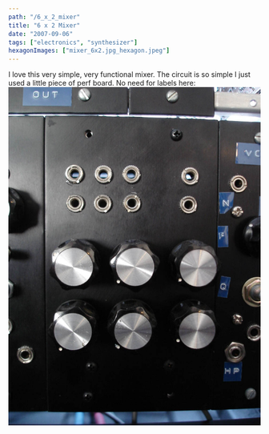 ```yaml
---
path: "/6_x_2_mixer"
title: "6 x 2 Mixer"
date: "2007-09-06"
tags: ["electronics", "synthesizer"]
hexagonImages: ["mixer_6x2.jpg_hexagon.jpeg"]
---
```


I love this very simple, very functional mixer. The circuit is so simple I just used a little piece of perf board. No need for labels here:
[![](mixer_6x2.jpg "mixer_6x2")](mixer_6x2.jpg)

  <!---
  <div class="field field-type-filefield field-field-images" xmlns="http://www.w3.org/1999/xhtml">

    <div class="field-items">
            <div class="field-item odd">
                    <a href="http://www.beigerecords.com/joe-old/sites/default/files/mixer_6x2.jpeg" class="imagecache imagecache-square_thumbnail imagecache-imagelink imagecache-square_thumbnail_imagelink"><img src="http://www.beigerecords.com/joe-old/sites/default/files/imagecache/square_thumbnail/mixer_6x2.jpeg" alt="" title="" width="300" height="300" class="imagecache imagecache-square_thumbnail"/></a>        </div>
        </div>
</div>
I love this very simple, very functional mixer.  The circuit is so simple I just used a little piece of perf board.  No need for labels here:

 <a href="http://www.beigerecords.com/joe/wp-content/uploads/2008/12/mixer_6x2.jpg" xmlns="http://www.w3.org/1999/xhtml"><img src="http://www.beigerecords.com/joe/wp-content/uploads/2008/12/mixer_6x2.jpg" alt="" title="mixer_6x2" width="500" class="alignnone size-full wp-image-217"/></a>

I love this very simple, very functional mixer.  The circuit is so simple I just used a little piece of perf board.  No need for labels here:

 <a href="/joe/newdrupal/sites/default/files/images/mixer_6x2.jpg" xmlns="http://www.w3.org/1999/xhtml"><img src="/joe/newdrupal/sites/default/files/images/mixer_6x2.jpg" alt="" title="mixer_6x2" width="500" class="alignnone size-full wp-image-217"/></a>

 6
  --->
